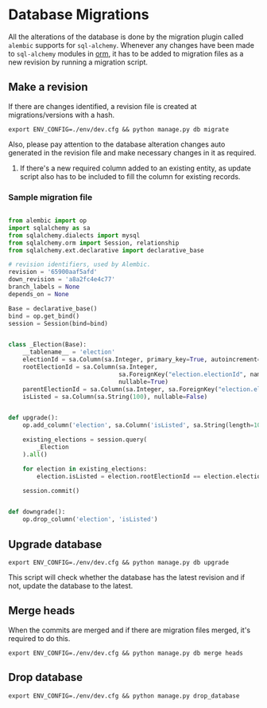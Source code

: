 # Database Migrations

All the alterations of the database is done by the migration plugin called `alembic` supports for `sql-alchemy`.
Whenever any changes have been made to `sql-alchemy` modules in [orm](./orm), it has to be added to migration files
as a new revision by running a migration script.

## Make a revision

If there are changes identified, a revision file is created at migrations/versions with a hash.

`export ENV_CONFIG=./env/dev.cfg && python manage.py db migrate`

Also, please pay attention to the database alteration changes auto generated in the revision file and make necessary 
changes in it as required.

1. If there's a new required column added to an existing entity, as update script also has to be included to fill the column for existing records.

### Sample migration file

```py

from alembic import op
import sqlalchemy as sa
from sqlalchemy.dialects import mysql
from sqlalchemy.orm import Session, relationship
from sqlalchemy.ext.declarative import declarative_base

# revision identifiers, used by Alembic.
revision = '65900aaf5afd'
down_revision = 'a8a2fc4e4c77'
branch_labels = None
depends_on = None

Base = declarative_base()
bind = op.get_bind()
session = Session(bind=bind)


class _Election(Base):
    __tablename__ = 'election'
    electionId = sa.Column(sa.Integer, primary_key=True, autoincrement=True)
    rootElectionId = sa.Column(sa.Integer,
                               sa.ForeignKey("election.electionId", name="fk_election_root_election_id"),
                               nullable=True)
    parentElectionId = sa.Column(sa.Integer, sa.ForeignKey("election.electionId"), nullable=True)
    isListed = sa.Column(sa.String(100), nullable=False)


def upgrade():
    op.add_column('election', sa.Column('isListed', sa.String(length=100), nullable=False))

    existing_elections = session.query(
        _Election
    ).all()

    for election in existing_elections:
        election.isListed = election.rootElectionId == election.electionId

    session.commit()


def downgrade():
    op.drop_column('election', 'isListed')

```

## Upgrade database

`export ENV_CONFIG=./env/dev.cfg && python manage.py db upgrade`

This script will check whether the database has the latest revision and if not, update the database to the latest.

## Merge heads

When the commits are merged and if there are migration files merged, it's required to do this.

`export ENV_CONFIG=./env/dev.cfg && python manage.py db merge heads`

## Drop database

`export ENV_CONFIG=./env/dev.cfg && python manage.py drop_database`